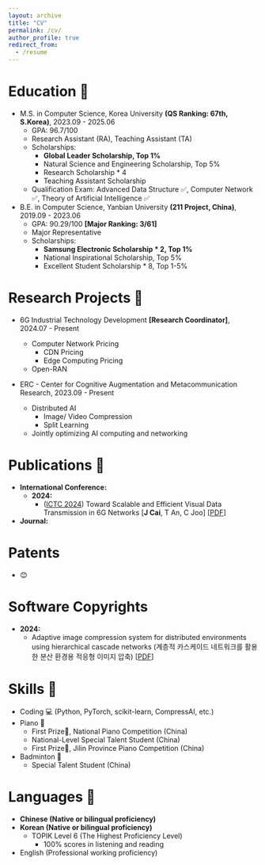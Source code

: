 ```yaml
---
layout: archive
title: "CV"
permalink: /cv/
author_profile: true
redirect_from:
  - /resume
---
```


<!-- {% include base_path %} -->

Education 📑
======
* M.S. in Computer Science, Korea University **(QS Ranking: 67th, S.Korea)**, 2023.09 - 2025.06
  * GPA: 96.7/100
  * Research Assistant (RA), Teaching Assistant (TA)
  * Scholarships:
    * **Global Leader Scholarship, Top 1%**
    * Natural Science and Engineering Scholarship, Top 5%
    * Research Scholarship * 4
    * Teaching Assistant Scholarship 
  * Qualification Exam: Advanced Data Structure ✅, Computer Network ✅, Theory of Artificial Intelligence ✅
* B.E. in Computer Science, Yanbian University **(211 Project, China)**, 2019.09 - 2023.06
  * GPA: 90.29/100 **[Major Ranking: 3/61]**
  * Major Representative
  * Scholarships:
    * **Samsung Electronic Scholarship * 2, Top 1%**
    * National Inspirational Scholarship, Top 5%
    * Excellent Student Scholarship * 8, Top 1-5%

Research Projects  📝
======
* 6G Industrial Technology Development **[Research Coordinator]**, 2024.07 - Present 
  * Computer Network Pricing
    * CDN Pricing
    * Edge Computing Pricing
  * Open-RAN

* ERC - Center for Cognitive Augmentation and Metacommunication Research, 2023.09 - Present
  * Distributed AI
    * Image/ Video Compression
    * Split Learning
  * Jointly optimizing AI computing and networking

Publications 📖
======
* **International Conference:**
  * **2024:**
    * ([ICTC 2024](https://ictc.org/)) Toward Scalable and Efficient Visual Data Transmission in 6G Networks [**J Cai**, T An, C Joo] [[PDF](https://scholar.google.com/citations?view_op=view_citation&hl=zh-CN&user=6D4rBUIAAAAJ&citation_for_view=6D4rBUIAAAAJ:u5HHmVD_uO8C)]  
* **Journal:**

Patents
=====
* 😊

Software Copyrights
=====
* **2024:**
  * Adaptive image compression system for distributed environments using hierarchical cascade networks (계층적 카스케이드 네트워크를 활용한 분산 환경용 적응형 이미지 압축) [[PDF](https://drive.google.com/file/d/19d162l5xmKdRcG6fh2oQ2nObdNWHuApv/view?usp=drive_link)]

Skills 🧪
======
* Coding 💻 (Python, PyTorch, scikit-learn, CompressAI, etc.)
* Piano 🎹
  * First Prize🏅, National Piano Competition (China)
  * National-Level Special Talent Student (China)
  * First Prize🏅, Jilin Province Piano Competition (China)
* Badminton 🏸
  * Special Talent Student (China)

Languages 👄
======
* **Chinese (Native or bilingual proficiency)**
* **Korean (Native or bilingual proficiency)**
  * TOPIK Level 6 (The Highest Proficiency Level)
    * 100% scores in listening and reading
* English (Professional working proficiency)
